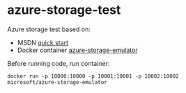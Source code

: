 # azure-storage-test

Azure storage test based on:

* MSDN [quick start](https://docs.microsoft.com/en-us/azure/storage/blobs/storage-quickstart-blobs-dotnet?tabs=windows)
* Docker container [azure-storage-emulator](https://hub.docker.com/r/microsoft/azure-storage-emulator/)

Before running code, run container:

`docker run -p 10000:10000 -p 10001:10001 -p 10002:10002 microsoft/azure-storage-emulator`
